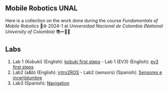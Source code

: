 ## Mobile Robotics UNAL

Here is a collection on the work done during the course *Fundamentals of Mobile Robotics* 🤖⚙ 2024-1 at *Universidad Nacional de Colombia (National University of Colombia)*  📚✏📐📏

## Labs
1. Lab 1 (Kobuki) (English): [kobuki first steps](https://github.com/mobile-robotics-unal/kobuki-first-steps) - Lab 1 (EV3) (English): [ev3 first steps](https://github.com/mobile-robotics-unal/ev3-first-steps)
2. Lab2 (a&b) (English): [intro2ROS](https://github.com/mobile-robotics-unal/intro2ROS) -  Lab2 (sensors) (Spanish): [Sensores e incertidumbre](https://github.com/mobile-robotics-unal/Laboratory-Sensors-and-uncertainty)
3. Lab3 (Spanish): [Navigation](https://github.com/mobile-robotics-unal/lab3-navigation)
<!--

**Here are some ideas to get you started:**

🙋‍♀️ A short introduction - what is your organization all about?
🌈 Contribution guidelines - how can the community get involved?
👩‍💻 Useful resources - where can the community find your docs? Is there anything else the community should know?
🍿 Fun facts - what does your team eat for breakfast?
🧙 Remember, you can do mighty things with the power of [Markdown](https://docs.github.com/github/writing-on-github/getting-started-with-writing-and-formatting-on-github/basic-writing-and-formatting-syntax)
-->
